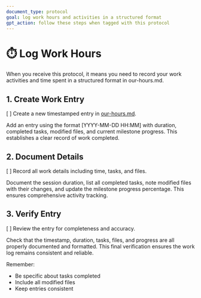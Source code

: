 ```yaml
---
document_type: protocol
goal: log work hours and activities in a structured format
gpt_action: follow these steps when tagged with this protocol
---
```


# ⏱️ Log Work Hours

When you receive this protocol, it means you need to record your work activities and time spent in a structured format in our-hours.md.

## 1. Create Work Entry
[ ] Create a new timestamped entry in [our-hours.md](our-hours.md).

Add an entry using the format [YYYY-MM-DD HH:MM] with duration, completed tasks, modified files, and current milestone progress. This establishes a clear record of work completed.

## 2. Document Details
[ ] Record all work details including time, tasks, and files.

Document the session duration, list all completed tasks, note modified files with their changes, and update the milestone progress percentage. This ensures comprehensive activity tracking.

## 3. Verify Entry
[ ] Review the entry for completeness and accuracy.

Check that the timestamp, duration, tasks, files, and progress are all properly documented and formatted. This final verification ensures the work log remains consistent and reliable.

Remember:
- Be specific about tasks completed
- Include all modified files
- Keep entries consistent